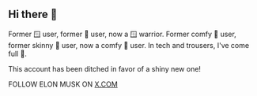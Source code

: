 ## Hi there 👋

Former 🪟 user, former 🍎 user, now a 🪟 warrior. Former comfy 👖 user, former skinny 👖 user, now a comfy 👖 user. In tech and trousers, I've come full 🔴.

This account has been ditched in favor of a shiny new one!

FOLLOW ELON MUSK ON [X.COM](https://x.com/elonmusk)

<!--
**francistopher/francistopher** is a ✨ _special_ ✨ repository because its `README.md` (this file) appears on your GitHub profile.

Here are some ideas to get you started:

- 🔭 I’m currently working on ...
- 🌱 I’m currently learning ...
- 👯 I’m looking to collaborate on ...
- 🤔 I’m looking for help with ...
- 💬 Ask me about ...
- 📫 How to reach me: ...
- 😄 Pronouns: ...
- ⚡ Fun fact: ...
-->
